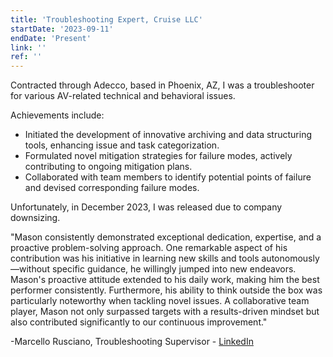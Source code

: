 ```yaml
---
title: 'Troubleshooting Expert, Cruise LLC'
startDate: '2023-09-11'
endDate: 'Present'
link: ''
ref: ''
---
```


Contracted through Adecco, based in Phoenix, AZ, I was a troubleshooter for various AV-related technical and behavioral issues.

Achievements include:

 - Initiated the development of innovative archiving and data structuring tools, enhancing issue and task categorization.
 - Formulated novel mitigation strategies for failure modes, actively contributing to ongoing mitigation plans.
 - Collaborated with team members to identify potential points of failure and devised corresponding failure modes.

Unfortunately, in December 2023, I was released due to company downsizing.

"Mason consistently demonstrated exceptional dedication, expertise, and a proactive problem-solving approach. One remarkable aspect of his contribution was his initiative in learning new skills and tools autonomously—without specific guidance, he willingly jumped into new endeavors. Mason's proactive attitude extended to his daily work, making him the best performer consistently. Furthermore, his ability to think outside the box was particularly noteworthy when tackling novel issues. A collaborative team player, Mason not only surpassed targets with a results-driven mindset but also contributed significantly to our continuous improvement."

-Marcello Rusciano, Troubleshooting Supervisor - [LinkedIn](https://www.linkedin.com/in/marcello-rusciano-35786b162/)
